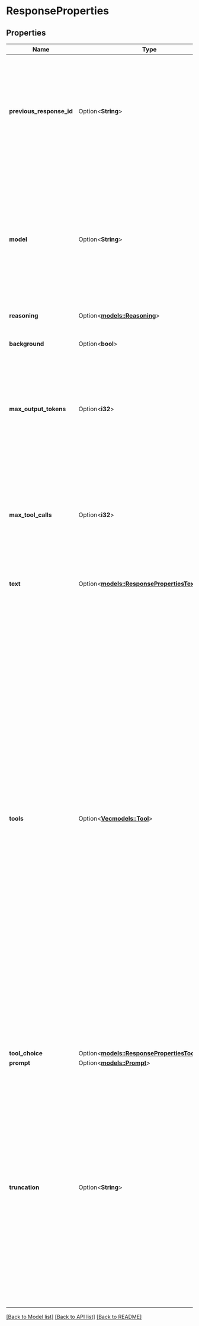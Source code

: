 # ResponseProperties

## Properties

Name | Type | Description | Notes
------------ | ------------- | ------------- | -------------
**previous_response_id** | Option<**String**> | The unique ID of the previous response to the model. Use this to create multi-turn conversations. Learn more about [conversation state](https://platform.openai.com/docs/guides/conversation-state). Cannot be used in conjunction with `conversation`.  | [optional]
**model** | Option<**String**> | Model ID used to generate the response, like `gpt-4o` or `o3`. OpenAI offers a wide range of models with different capabilities, performance characteristics, and price points. Refer to the [model guide](https://platform.openai.com/docs/models) to browse and compare available models.  | [optional]
**reasoning** | Option<[**models::Reasoning**](Reasoning.md)> |  | [optional]
**background** | Option<**bool**> | Whether to run the model response in the background. [Learn more](https://platform.openai.com/docs/guides/background).  | [optional]
**max_output_tokens** | Option<**i32**> | An upper bound for the number of tokens that can be generated for a response, including visible output tokens and [reasoning tokens](https://platform.openai.com/docs/guides/reasoning).  | [optional]
**max_tool_calls** | Option<**i32**> | The maximum number of total calls to built-in tools that can be processed in a response. This maximum number applies across all built-in tool calls, not per individual tool. Any further attempts to call a tool by the model will be ignored.  | [optional]
**text** | Option<[**models::ResponsePropertiesText**](ResponseProperties_text.md)> |  | [optional]
**tools** | Option<[**Vec<models::Tool>**](Tool.md)> | An array of tools the model may call while generating a response. You can specify which tool to use by setting the `tool_choice` parameter.  We support the following categories of tools: - **Built-in tools**: Tools that are provided by OpenAI that extend the   model's capabilities, like [web search](https://platform.openai.com/docs/guides/tools-web-search)   or [file search](https://platform.openai.com/docs/guides/tools-file-search). Learn more about   [built-in tools](https://platform.openai.com/docs/guides/tools). - **MCP Tools**: Integrations with third-party systems via custom MCP servers   or predefined connectors such as Google Drive and SharePoint. Learn more about   [MCP Tools](https://platform.openai.com/docs/guides/tools-connectors-mcp). - **Function calls (custom tools)**: Functions that are defined by you,   enabling the model to call your own code with strongly typed arguments   and outputs. Learn more about   [function calling](https://platform.openai.com/docs/guides/function-calling). You can also use   custom tools to call your own code.  | [optional]
**tool_choice** | Option<[**models::ResponsePropertiesToolChoice**](ResponseProperties_tool_choice.md)> |  | [optional]
**prompt** | Option<[**models::Prompt**](Prompt.md)> |  | [optional]
**truncation** | Option<**String**> | The truncation strategy to use for the model response. - `auto`: If the context of this response and previous ones exceeds   the model's context window size, the model will truncate the   response to fit the context window by dropping input items in the   middle of the conversation. - `disabled` (default): If a model response will exceed the context window   size for a model, the request will fail with a 400 error.  | [optional]

[[Back to Model list]](../README.md#documentation-for-models) [[Back to API list]](../README.md#documentation-for-api-endpoints) [[Back to README]](../README.md)



